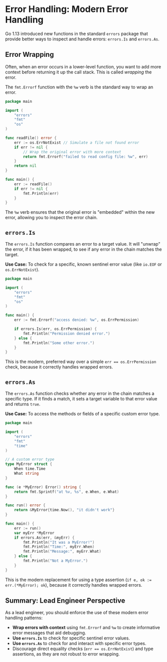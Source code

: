 # Error Handling: Modern Error Handling

Go 1.13 introduced new functions in the standard `errors` package that provide better ways to inspect and handle errors: `errors.Is` and `errors.As`.

## Error Wrapping

Often, when an error occurs in a lower-level function, you want to add more context before returning it up the call stack. This is called *wrapping* the error.

The `fmt.Errorf` function with the `%w` verb is the standard way to wrap an error.

```go
package main

import (
    "errors"
    "fmt"
    "os"
)

func readFile() error {
    err := os.ErrNotExist // Simulate a file not found error
    if err != nil {
        // Wrap the original error with more context
        return fmt.Errorf("failed to read config file: %w", err)
    }
    return nil
}

func main() {
    err := readFile()
    if err != nil {
        fmt.Println(err)
    }
}
```
The `%w` verb ensures that the original error is "embedded" within the new error, allowing you to inspect the error chain.

## `errors.Is`

The `errors.Is` function compares an error to a target value. It will "unwrap" the error, if it has been wrapped, to see if any error in the chain matches the target.

**Use Case:** To check for a specific, known sentinel error value (like `io.EOF` or `os.ErrNotExist`).

```go
package main

import (
    "errors"
    "fmt"
    "os"
)

func main() {
    err := fmt.Errorf("access denied: %w", os.ErrPermission)

    if errors.Is(err, os.ErrPermission) {
        fmt.Println("Permission denied error.")
    } else {
        fmt.Println("Some other error.")
    }
}
```
This is the modern, preferred way over a simple `err == os.ErrPermission` check, because it correctly handles wrapped errors.

## `errors.As`

The `errors.As` function checks whether any error in the chain matches a specific type. If it finds a match, it sets a target variable to that error value and returns `true`.

**Use Case:** To access the methods or fields of a specific custom error type.

```go
package main

import (
    "errors"
    "fmt"
    "time"
)

// A custom error type
type MyError struct {
    When time.Time
    What string
}

func (e *MyError) Error() string {
    return fmt.Sprintf("at %v, %s", e.When, e.What)
}

func run() error {
    return &MyError{time.Now(), "it didn't work"}
}

func main() {
    err := run()
    var myErr *MyError
    if errors.As(err, &myErr) {
        fmt.Println("It was a MyError!")
        fmt.Println("Time:", myErr.When)
        fmt.Println("Message:", myErr.What)
    } else {
        fmt.Println("Not a MyError.")
    }
}
```
This is the modern replacement for using a type assertion (`if e, ok := err.(*MyError); ok`), because it correctly handles wrapped errors.

## Summary: Lead Engineer Perspective

As a lead engineer, you should enforce the use of these modern error handling patterns:
- **Wrap errors with context** using `fmt.Errorf` and `%w` to create informative error messages that aid debugging.
- **Use `errors.Is`** to check for specific sentinel error values.
- **Use `errors.As`** to check for and interact with specific error types.
- Discourage direct equality checks (`err == os.ErrNotExist`) and type assertions, as they are not robust to error wrapping. 